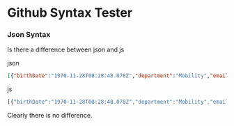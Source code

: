 # Github Syntax Tester

### Json Syntax
Is there a difference between json and js

json
```json
[{"birthDate":"1970-11-28T08:28:48.078Z","department":"Mobility","email":"Hugh.Jast@example.com","firstName":"Hugh","id":"48cf06ad-6ed4-47e6-ac44-3ea9c67cbe2d","lastName":"Jast","phone":"730-715-4446","title":"National Data Strategist"}]
```

js
```js
[{"birthDate":"1970-11-28T08:28:48.078Z","department":"Mobility","email":"Hugh.Jast@example.com","firstName":"Hugh","id":"48cf06ad-6ed4-47e6-ac44-3ea9c67cbe2d","lastName":"Jast","phone":"730-715-4446","title":"National Data Strategist"}]
```

Clearly there is no difference.
